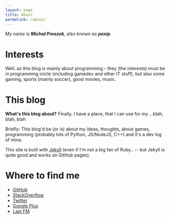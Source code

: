 ```yaml
---
layout: page
title: About
permalink: /about/
---
```


_My name is **Michal Proszek**, also known as **poxip**._

# Interests
Well..as this blog is mainly about programming - they (the interests) must be in programming circle (including gamedev and other IT stuff),
but also some gaming, sports (mainly soccer), good movies, music.

# This blog
**What's this blog about?**
Finally, I have a place, that I can use for my
...blah, blah, blah

Briefly: This blog'd be (or is) about my ideas,
thoughts, about games, programming (probably lots of Python, JS/NodeJS, C++)
and it's a dev log of mine.

This site is built with [Jekyll](http://jekyllrb.com/) (even if I'm not a big fan of Ruby.. --
but Jekyll is quite good and works on GitHub pages).

# Where to find me
* [GitHub](//github.com/poxip)
* [StackOverflow](//stackoverflow.com/users/2221315/poxip)
* [Twitter](//twitter.com/poxip)
* [Google Plus](//google.com/+MichalProszek)
* [Last FM](//last.fm/poxip)